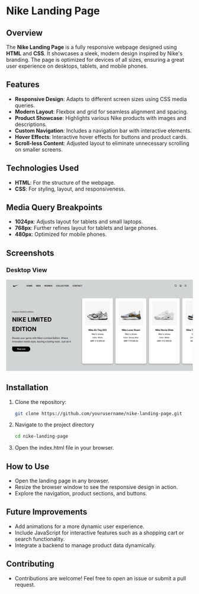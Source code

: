 # Nike Landing Page

## Overview
The **Nike Landing Page** is a fully responsive webpage designed using **HTML** and **CSS**. It showcases a sleek, modern design inspired by Nike's branding. The page is optimized for devices of all sizes, ensuring a great user experience on desktops, tablets, and mobile phones.

## Features
- **Responsive Design**: Adapts to different screen sizes using CSS media queries.
- **Modern Layout**: Flexbox and grid for seamless alignment and spacing.
- **Product Showcase**: Highlights various Nike products with images and descriptions.
- **Custom Navigation**: Includes a navigation bar with interactive elements.
- **Hover Effects**: Interactive hover effects for buttons and product cards.
- **Scroll-less Content**: Adjusted layout to eliminate unnecessary scrolling on smaller screens.

## Technologies Used
- **HTML**: For the structure of the webpage.
- **CSS**: For styling, layout, and responsiveness.

## Media Query Breakpoints
- **1024px**: Adjusts layout for tablets and small laptops.
- **768px**: Further refines layout for tablets and large phones.
- **480px**: Optimized for mobile phones.

## Screenshots
### Desktop View
![Desktop View](https://github.com/addresskrish/Nike/blob/main/images/DesktopNike.png)

## Installation
1. Clone the repository:
   ```bash
   git clone https://github.com/yourusername/nike-landing-page.git
2. Navigate to the project directory
   ```bash
   cd nike-landing-page
3. Open the index.html file in your browser.

## How to Use
- Open the landing page in any browser.
- Resize the browser window to see the responsive design in action.
- Explore the navigation, product sections, and buttons.
  
## Future Improvements
- Add animations for a more dynamic user experience.
- Include JavaScript for interactive features such as a shopping cart or search functionality.
- Integrate a backend to manage product data dynamically.
  
## Contributing
- Contributions are welcome! Feel free to open an issue or submit a pull request.
